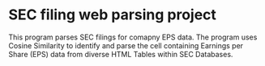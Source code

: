 # SEC filing web parsing project
 This program parses SEC filings for comapny EPS data. The program uses Cosine Similarity to identify and parse the cell containing Earnings per Share (EPS) data from diverse HTML Tables within SEC Databases.
